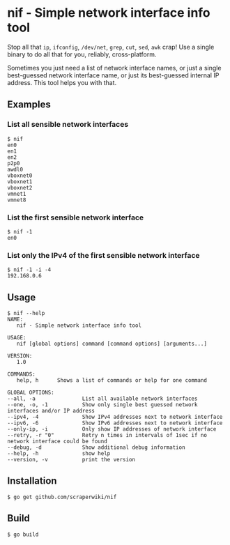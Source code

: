 # nif - Simple network interface info tool

Stop all that `ip`, `ifconfig`, `/dev/net`, `grep`, `cut`, `sed`, `awk` crap!
Use a single binary to do all that for you, reliably, cross-platform.

Sometimes you just need a list of network interface names, or just a single
best-guessed network interface name, or just its best-guessed internal IP
address. This tool helps you with that.


## Examples

### List all sensible network interfaces

    $ nif
    en0
    en1
    en2
    p2p0
    awdl0
    vboxnet0
    vboxnet1
    vboxnet2
    vmnet1
    vmnet8
    
### List the first sensible network interface

    $ nif -1
    en0

### List only the IPv4 of the first sensible network interface

    $ nif -1 -i -4
    192.168.0.6

## Usage

    $ nif --help
    NAME:
       nif - Simple network interface info tool
    
    USAGE:
       nif [global options] command [command options] [arguments...]
    
    VERSION:
       1.0
    
    COMMANDS:
       help, h      Shows a list of commands or help for one command
    
    GLOBAL OPTIONS:
    --all, -a               List all available network interfaces
    --one, -o, -1           Show only single best guessed network interfaces and/or IP address
    --ipv4, -4              Show IPv4 addresses next to network interface
    --ipv6, -6              Show IPv6 addresses next to network interface
    --only-ip, -i           Only show IP addresses of network interface
    --retry, -r "0"         Retry n times in intervals of 1sec if no network interface could be found
    --debug, -d             Show additional debug information
    --help, -h              show help
    --version, -v           print the version
    

## Installation

    $ go get github.com/scraperwiki/nif


## Build

    $ go build

